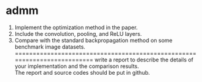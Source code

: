 # admm   
1. Implement the optimization method in the paper.       
2. Include the convolution, pooling, and ReLU layers.      
3. Compare with the standard backpropagation method on some benchmark image datasets.       
=========================================================================
write a report to describe the details of your implementation and the comparison results.       
The report and source codes should be put in github.
